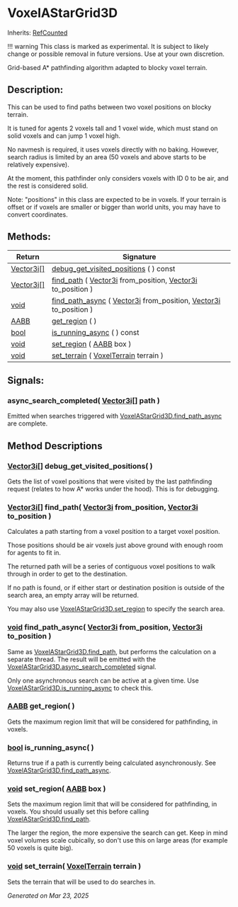 # VoxelAStarGrid3D

Inherits: [RefCounted](https://docs.godotengine.org/en/stable/classes/class_refcounted.html)

!!! warning
    This class is marked as experimental. It is subject to likely change or possible removal in future versions. Use at your own discretion.

Grid-based A* pathfinding algorithm adapted to blocky voxel terrain.

## Description: 

This can be used to find paths between two voxel positions on blocky terrain.

It is tuned for agents 2 voxels tall and 1 voxel wide, which must stand on solid voxels and can jump 1 voxel high.

No navmesh is required, it uses voxels directly with no baking. However, search radius is limited by an area (50 voxels and above starts to be relatively expensive).

At the moment, this pathfinder only considers voxels with ID 0 to be air, and the rest is considered solid.

Note: "positions" in this class are expected to be in voxels. If your terrain is offset or if voxels are smaller or bigger than world units, you may have to convert coordinates.

## Methods: 


Return                                                                              | Signature                                                                                                                                                                                                                           
----------------------------------------------------------------------------------- | ------------------------------------------------------------------------------------------------------------------------------------------------------------------------------------------------------------------------------------
[Vector3i[]](https://docs.godotengine.org/en/stable/classes/class_vector3i[].html)  | [debug_get_visited_positions](#i_debug_get_visited_positions) ( ) const                                                                                                                                                             
[Vector3i[]](https://docs.godotengine.org/en/stable/classes/class_vector3i[].html)  | [find_path](#i_find_path) ( [Vector3i](https://docs.godotengine.org/en/stable/classes/class_vector3i.html) from_position, [Vector3i](https://docs.godotengine.org/en/stable/classes/class_vector3i.html) to_position )              
[void](#)                                                                           | [find_path_async](#i_find_path_async) ( [Vector3i](https://docs.godotengine.org/en/stable/classes/class_vector3i.html) from_position, [Vector3i](https://docs.godotengine.org/en/stable/classes/class_vector3i.html) to_position )  
[AABB](https://docs.godotengine.org/en/stable/classes/class_aabb.html)              | [get_region](#i_get_region) ( )                                                                                                                                                                                                     
[bool](https://docs.godotengine.org/en/stable/classes/class_bool.html)              | [is_running_async](#i_is_running_async) ( ) const                                                                                                                                                                                   
[void](#)                                                                           | [set_region](#i_set_region) ( [AABB](https://docs.godotengine.org/en/stable/classes/class_aabb.html) box )                                                                                                                          
[void](#)                                                                           | [set_terrain](#i_set_terrain) ( [VoxelTerrain](VoxelTerrain.md) terrain )                                                                                                                                                           
<p></p>

## Signals: 

### async_search_completed( [Vector3i[]](https://docs.godotengine.org/en/stable/classes/class_vector3i[].html) path ) 

Emitted when searches triggered with [VoxelAStarGrid3D.find_path_async](VoxelAStarGrid3D.md#i_find_path_async) are complete.

## Method Descriptions

### [Vector3i[]](https://docs.godotengine.org/en/stable/classes/class_vector3i[].html)<span id="i_debug_get_visited_positions"></span> **debug_get_visited_positions**( ) 

Gets the list of voxel positions that were visited by the last pathfinding request (relates to how A* works under the hood). This is for debugging.

### [Vector3i[]](https://docs.godotengine.org/en/stable/classes/class_vector3i[].html)<span id="i_find_path"></span> **find_path**( [Vector3i](https://docs.godotengine.org/en/stable/classes/class_vector3i.html) from_position, [Vector3i](https://docs.godotengine.org/en/stable/classes/class_vector3i.html) to_position ) 

Calculates a path starting from a voxel position to a target voxel position. 

Those positions should be air voxels just above ground with enough room for agents to fit in. 

The returned path will be a series of contiguous voxel positions to walk through in order to get to the destination. 

If no path is found, or if either start or destination position is outside of the search area, an empty array will be returned.

You may also use [VoxelAStarGrid3D.set_region](VoxelAStarGrid3D.md#i_set_region) to specify the search area.

### [void](#)<span id="i_find_path_async"></span> **find_path_async**( [Vector3i](https://docs.godotengine.org/en/stable/classes/class_vector3i.html) from_position, [Vector3i](https://docs.godotengine.org/en/stable/classes/class_vector3i.html) to_position ) 

Same as [VoxelAStarGrid3D.find_path](VoxelAStarGrid3D.md#i_find_path), but performs the calculation on a separate thread. The result will be emitted with the [VoxelAStarGrid3D.async_search_completed](VoxelAStarGrid3D.md#signals) signal.

Only one asynchronous search can be active at a given time. Use [VoxelAStarGrid3D.is_running_async](VoxelAStarGrid3D.md#i_is_running_async) to check this.

### [AABB](https://docs.godotengine.org/en/stable/classes/class_aabb.html)<span id="i_get_region"></span> **get_region**( ) 

Gets the maximum region limit that will be considered for pathfinding, in voxels.

### [bool](https://docs.godotengine.org/en/stable/classes/class_bool.html)<span id="i_is_running_async"></span> **is_running_async**( ) 

Returns true if a path is currently being calculated asynchronously. See [VoxelAStarGrid3D.find_path_async](VoxelAStarGrid3D.md#i_find_path_async).

### [void](#)<span id="i_set_region"></span> **set_region**( [AABB](https://docs.godotengine.org/en/stable/classes/class_aabb.html) box ) 

Sets the maximum region limit that will be considered for pathfinding, in voxels. You should usually set this before calling [VoxelAStarGrid3D.find_path](VoxelAStarGrid3D.md#i_find_path).

The larger the region, the more expensive the search can get. Keep in mind voxel volumes scale cubically, so don't use this on large areas (for example 50 voxels is quite big).

### [void](#)<span id="i_set_terrain"></span> **set_terrain**( [VoxelTerrain](VoxelTerrain.md) terrain ) 

Sets the terrain that will be used to do searches in.

_Generated on Mar 23, 2025_
